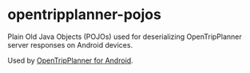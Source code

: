 opentripplanner-pojos
=====================

Plain Old Java Objects (POJOs) used for deserializing OpenTripPlanner server responses on Android devices.

Used by [OpenTripPlanner for Android](https://github.com/CUTR-at-USF/OpenTripPlanner-for-Android).

